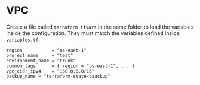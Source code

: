 # VPC
Create a file called `terraform.tfvars` in the same folder to load the variables inside the configuration.
They must match the variables defined inside `variables.tf`.

```hcl
region           = "us-east-1"
project_name     = "test"
environment_name = "trunk"
common_tags      = { region = "us-east-1", ... }
vpc_cidr_ipv4    = "160.0.0.0/16"
backup_name = "terraform-state-baackup"
```
